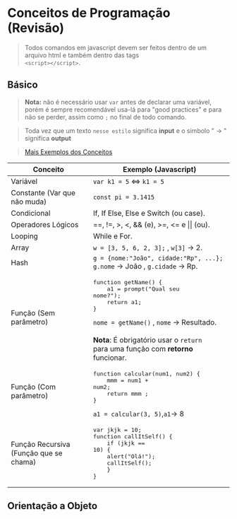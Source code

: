 # Conceitos de Programação (Revisão)

> Todos comandos em javascript devem ser feitos dentro de um arquivo html e também dentro das tags <br> `<script></script>`.

<!-- Add algoritmo dps -->

## Básico

> **Nota:** não é necessário usar `var` antes de declarar uma variável, porém é sempre recomendável usa-lá para "good practices" e para não se perder, assim como `;` no final de todo comando.

> Toda vez que um texto `nesse estilo` significa **input** e o simbolo " -> " significa **output**

> [Mais Exemplos dos Conceitos](https://github.com/JoaoSodre/Programacao/blob/master/Mais%20Exemplos%20e%20Syntaxes%20(L%C3%B3gica).md)

Conceito | Exemplo (Javascript)
-------- | -----------
Variável | `var k1 = 5` <=> `k1 = 5`
Constante (Var que <br>não muda) | `const pi = 3.1415`
Condicional | If, If Else, Else e Switch (ou case).
Operadores Lógicos | ==, !=, >, <, && (e), >=, <= e &#124;&#124; (ou).
Looping | While e For.
Array | `w = [3, 5, 6, 2, 3];` , `w[3]` -> 2.
Hash | `g = {nome:"João", cidade:"Rp", ...};`<br>`g.nome` -> João  ,  `g.cidade` -> Rp.
Função (Sem <br>parâmetro) | <pre>function getName() {<br>&nbsp;&nbsp;&nbsp;&nbsp;a1 = prompt("Qual seu nome?");<br>&nbsp;&nbsp;&nbsp;&nbsp;return a1;<br>}</pre>`nome = getName()` , `nome` -> Resultado. <br><br> **Nota**: É obrigatório usar o `return` <br> para uma função com **retorno** funcionar.
Função (Com <br>parâmetro) | <pre>function calcular(num1, num2) {<br>&nbsp;&nbsp;&nbsp;&nbsp;mmm = num1 + num2;<br>&nbsp;&nbsp;&nbsp;&nbsp;return mmm ;<br>}</pre> `a1 = calcular(3, 5)`,`a1`-> 8 
Função Recursiva<br>(Função que se chama) | <pre>var jkjk = 10;<br>function callItSelf() {<br>&nbsp;&nbsp;&nbsp;&nbsp;if (jkjk == 10) {<br>&nbsp;&nbsp;&nbsp;&nbsp;alert("Olá!");<br>&nbsp;&nbsp;&nbsp;&nbsp;callItSelf();<br>&nbsp;&nbsp;&nbsp;&nbsp;}<br>}

## Orientação a Objeto




<!--##FluxogramaExemplo de Fluxograma:<br><img src="https://raw.githubusercontent.com/JoaoSodre/Programacao/master/Img/Fluxograma.jpg" width="600">-->
